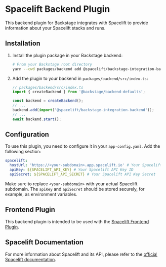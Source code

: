 # Spacelift Backend Plugin

This backend plugin for Backstage integrates with Spacelift to provide information about your Spacelift stacks and runs.

## Installation

1. Install the plugin package in your Backstage backend:

   ```bash
   # From your Backstage root directory
   yarn --cwd packages/backend add @spacelift/backstage-integration-backend
   ```

2. Add the plugin to your backend in `packages/backend/src/index.ts`:

   ```ts
   // packages/backend/src/index.ts
   import { createBackend } from '@backstage/backend-defaults';

   const backend = createBackend();
   // ...
   backend.add(import('@spacelift/backstage-integration-backend'));
   // ...
   await backend.start();
   ```

## Configuration

To use this plugin, you need to configure it in your `app-config.yaml`. Add the following section:

```yaml
spacelift:
  hostUrl: 'https://<your-subdomain>.app.spacelift.io' # Your Spacelift instance URL
  apiKey: ${SPACELIFT_API_KEY} # Your Spacelift API Key ID
  apiSecret: ${SPACELIFT_API_SECRET} # Your Spacelift API Key Secret
```

Make sure to replace `<your-subdomain>` with your actual Spacelift subdomain.
The `apiKey` and `apiSecret` should be stored securely, for example, as environment variables.

## Frontend Plugin

This backend plugin is intended to be used with the [Spacelift Frontend Plugin](../spacelift-io-frontend/README.md).

## Spacelift Documentation

For more information about Spacelift and its API, please refer to the [official Spacelift documentation](https://docs.spacelift.io/).
